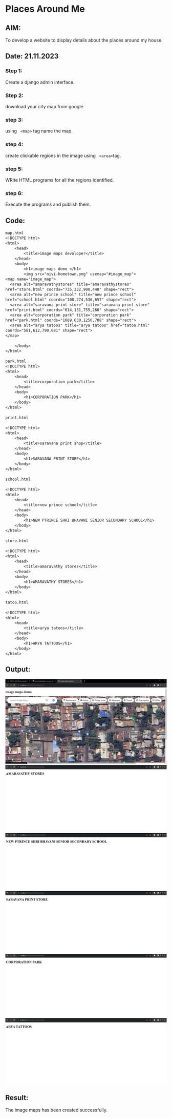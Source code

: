 # Places Around Me
## AIM:
To develop a website to display details about the places around my house.

## Date: 21.11.2023

### Step 1:
Create a django admin interface.
### Step 2:
download your city map from google.
### step 3:
using ``` <map>``` tag name the map.
### step 4:
create clickable regions in the image using ``` <area>```tag.
### step 5:
WRite HTML programs for all the regions identified.
### step 6:
Execute the programs and publish them.
## Code:
```
map.html
<!DOCTYPE html>
<html>
    <head>
        <title>image maps devoloper</title>
    </head>
    <body>
        <h1>image maps demo </h1>
        <img src="nivi-hometown.png" usemap="#image_map">
<map name="image_map">
  <area alt="amaravathystores" title="amaravathystores" href="store.html" coords="735,332,900,448" shape="rect">
  <area alt="new prince school" title="new prince school" href="school.html" coords="108,274,536,657" shape="rect">
  <area alt="saravana print store" title="saravana print store" href="print.html" coords="614,131,755,260" shape="rect">
  <area alt="corporation park" title="corporation park" href="park.html" coords="1089,630,1250,708" shape="rect">
  <area alt="arya tatoos" title="arya tatoos" href="tatoo.html" coords="581,612,790,681" shape="rect">
</map>

    </body>
</html>

park.html
<!DOCTYPE html>
<html>
    <head>
        <title>corporation park</title>
    </head>
    <body>
        <h1>CORPORATION PARK</h1>
    </body>
</html>

print.html

<!DOCTYPE html>
<html>
    <head>
        <title>saravana print shop</title>
    </head>
    <body>
        <h1>SARAVANA PRINT STORE</h1>
    </body>
</html>

school.html

<!DOCTYPE html>
<html>
    <head>
        <title>new prince school</title>
    </head>
    <body>
        <h1>NEW PTRINCE SHRI BHAVANI SENIOR SECONDARY SCHOOL</h1>
    </body>
</html>

store.html

<!DOCTYPE html>
<html>
    <head>
        <title>amaravathy stores</title>
    </head>
    <body>
        <h1>AMARAVATHY STORES</h1>
    </body>
</html>

tatoo.html

<!DOCTYPE html>
<html>
    <head>
        <title>arya tatoos</title>
    </head>
    <body>
        <h1>ARYA TATTOOS</h1>
    </body>
</html>

```

## Output:
![Alt text](0.png)
![Alt text](1.png)
![Alt text](2.png)
![Alt text](3.png)
![Alt text](4.png)
![Alt text](5.png)

## Result:
The image maps has been created successfully.